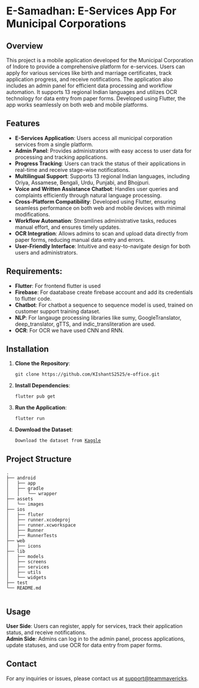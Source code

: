 <h1>E-Samadhan: E-Services App For Municipal Corporations </h1>
        <h2>Overview</h2>
        <p>
            This project is a mobile application developed for the Municipal Corporation of Indore to provide a comprehensive platform for e-services. Users can apply for various services like birth and marriage certificates, track application progress, and receive notifications. The application also includes an admin panel for efficient data processing and workflow automation. It supports 13 regional Indian languages and utilizes OCR technology for data entry from paper forms. Developed using Flutter, the app works seamlessly on both web and mobile platforms.
        </p>

<h2>Features</h2>
        <ul>
            <li><strong>E-Services Application</strong>: Users access all municipal corporation services from a single platform.</li>
            <li><strong>Admin Panel</strong>: Provides administrators with easy access to user data for processing and tracking applications.</li>
            <li><strong>Progress Tracking</strong>: Users can track the status of their applications in real-time and receive stage-wise notifications.</li>
            <li><strong>Multilingual Support</strong>: Supports 13 regional Indian languages, including Oriya, Assamese, Bengali, Urdu, Punjabi, and Bhojpuri.</li>
            <li><strong>Voice and Written Assistance Chatbot</strong>: Handles user queries and complaints efficiently through natural language processing.</li>
            <li><strong>Cross-Platform Compatibility</strong>: Developed using Flutter, ensuring seamless performance on both web and mobile devices with minimal modifications.</li>
            <li><strong>Workflow Automation</strong>: Streamlines administrative tasks, reduces manual effort, and ensures timely updates.</li>
            <li><strong>OCR Integration</strong>: Allows admins to scan and upload data directly from paper forms, reducing manual data entry and errors.</li>
            <li><strong>User-Friendly Interface</strong>: Intuitive and easy-to-navigate design for both users and administrators.</li>
        </ul>
        
<h2>Requirements:</h2>
        <ul>
            <li><strong>Flutter</strong>: For frontend flutter is used</li>
            <li><strong>Firebase</strong>: For daatabase create firebase account and add its credentials to flutter code.</li>
            <li><strong>Chatbot</strong>: For chatbot a sequence to sequence model is used, trained on customer support training dataset.</li>
            <li><strong>NLP</strong>: For langauge processing libraries like sumy, GoogleTranslator, deep_translator, gTTS, and indic_transliteration are used.</li>
            <li><strong>OCR</strong>: For OCR we have used CNN and RNN.</li>    
        </ul>
 <h2>Installation</h2>
 
<ol>
            <li><strong>Clone the Repository</strong>:
                <pre><code>git clone https://github.com/KIshantS2525/e-office.git</code></pre>
            </li>
            <li><strong>Install Dependencies</strong>:
                <pre><code>flutter pub get</code></pre>
            </li>
            <li><strong>Run the Application</strong>:
                <pre><code>flutter run</code></pre>
            </li>
            <li><strong>Download the Dataset</strong>:
                <pre><code>Download the dataset from <a href="https://www.kaggle.com/datasets/talaviyabhavik/customer-support-training-data" target="_blank">Kaggle</a></code></pre>
            </li>
        </ol>
        <h2>Project Structure</h2>
        <pre><code>.
├── android
│   ├── app
│   ├── gradle
│   │   └── wrapper
├── assets
│   └── images
├── ios
│   ├── fluter
│   ├── runner.xcodeproj
│   ├── runner.xcworkspace
│   ├── Runner
│   ├── RunnerTests
├── web
│   ├── icons
├── lib
│   ├── models
│   ├── screens
│   ├── services
│   ├── utils
│   └── widgets
├── test
└── README.md
        </code></pre>

<h2>Usage</h2>
        <p>
            <strong>User Side</strong>: Users can register, apply for services, track their application status, and receive notifications.<br>
            <strong>Admin Side</strong>: Admins can log in to the admin panel, process applications, update statuses, and use OCR for data entry from paper forms.
        </p>

<h2>Contact</h2>
        <p>
            For any inquiries or issues, please contact us at <a href="priyanshigupta1701@gmail.com">support@teammavericks</a>.
        </p>

</div>
</body>
</html>








